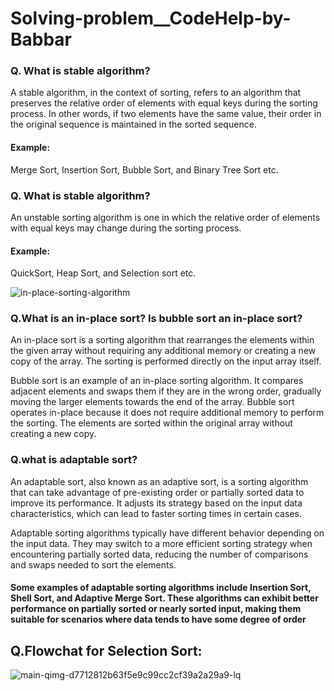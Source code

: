 # Solving-problem__CodeHelp-by-Babbar

### Q. What is stable algorithm?
A stable algorithm, in the context of sorting, refers to an algorithm that preserves the relative order of elements with equal keys during the sorting process. In other words, if two elements have the same value, their order in the original sequence is maintained in the sorted sequence.

#### Example:
Merge Sort, Insertion Sort, Bubble Sort, and Binary Tree Sort etc.


### Q. What is stable algorithm?
An unstable sorting algorithm is one in which the relative order of elements with equal keys may change during the sorting process. 
#### Example:
QuickSort, Heap Sort, and Selection sort etc.

![in-place-sorting-algorithm](https://github.com/codewar193/Solving-problem__CodeHelp-by-Babbar/assets/90498811/8bcd5c4c-5e3c-40ee-8f2d-0c4b95eda4cc)



### Q.What is an in-place sort? Is bubble sort an in-place sort?

An in-place sort is a sorting algorithm that rearranges the elements within the given array without requiring any additional memory or creating a new copy of the array. The sorting is performed directly on the input array itself.

Bubble sort is an example of an in-place sorting algorithm. It compares adjacent elements and swaps them if they are in the wrong order, gradually moving the larger elements towards the end of the array. Bubble sort operates in-place because it does not require additional memory to perform the sorting. The elements are sorted within the original array without creating a new copy.


### Q.what is adaptable sort?
An adaptable sort, also known as an adaptive sort, is a sorting algorithm that can take advantage of pre-existing order or partially sorted data to improve its performance. It adjusts its strategy based on the input data characteristics, which can lead to faster sorting times in certain cases.

Adaptable sorting algorithms typically have different behavior depending on the input data. They may switch to a more efficient sorting strategy when encountering partially sorted data, reducing the number of comparisons and swaps needed to sort the elements.

#### Some examples of adaptable sorting algorithms include Insertion Sort, Shell Sort, and Adaptive Merge Sort. These algorithms can exhibit better performance on partially sorted or nearly sorted input, making them suitable for scenarios where data tends to have some degree of order


## Q.Flowchat for Selection Sort:
![main-qimg-d7712812b63f5e9c99cc2cf39a2a29a9-lq](https://github.com/codewar193/Solving-problem__CodeHelp-by-Babbar/assets/90498811/af0bf842-9404-4149-92ff-70b670edefc9)






